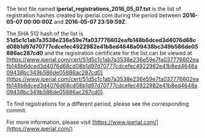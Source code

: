 The text file named **iperial_registrations_2016_05_07.txt** is the list of registration hashes created by iperial.com during the period between **2016-05-07 00:00:00Z** and **2016-05-07 23:59:59Z**.

The SHA 512 hash of the list is **51d5c1c1ab7a3538e236e59e7fa037776602eafb148b6dced3d4076d68cd08b1d97d70777cdcefec4922982e41b8ed4648a09438bc349b586de05886ac287cd0** and the registration certificate for the list can be viewed at [https://www.iperial.com/cert/51d5c1c1ab7a3538e236e59e7fa037776602eafb148b6dced3d4076d68cd08b1d97d70777cdcefec4922982e41b8ed4648a09438bc349b586de05886ac287cd0](https://www.iperial.com/cert/51d5c1c1ab7a3538e236e59e7fa037776602eafb148b6dced3d4076d68cd08b1d97d70777cdcefec4922982e41b8ed4648a09438bc349b586de05886ac287cd0).

To find registrations for a different period, please see the corresponding commit.

For more information, please visit [https://www.iperial.com/](https://www.iperial.com/)
